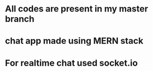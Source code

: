 # All codes are present in my master branch
# chat app made using MERN stack 
# For realtime chat used socket.io
